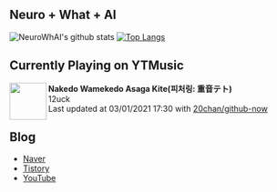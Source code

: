 ## Neuro + What + AI

![NeuroWhAI's github stats](https://github-readme-stats.vercel.app/api?username=neurowhai&count_private=true&show_icons=true)
[![Top Langs](https://github-readme-stats.vercel.app/api/top-langs/?username=neurowhai&layout=compact)](https://github.com/anuraghazra/github-readme-stats)

## Currently Playing on YTMusic

[<img align="left" height="65" src="https://lh3.googleusercontent.com/x8hb16Qg13_PO-P60AQImfL5oa2Kpn1akIvOFGUVrWWGa9FdEmI2hmZygkKNMokpfy4WpLJMOHumuwkc">](https://music.youtube.com/channel/UCTmhFHWHhM42Lv2OTHPVwaw)

**Nakedo Wamekedo Asaga Kite(피처링: 重音テト)**  
12uck  
Last updated at 03/01/2021 17:30 with [20chan/github-now](https://github.com/20chan/github-now)

## Blog

- [Naver](http://blog.naver.com/neurowhai)
- [Tistory](http://neurowhai.tistory.com/)
- [YouTube](https://www.youtube.com/channel/UCB_v1xU6laBHOeH6z4L-Mtw)
